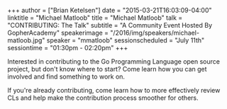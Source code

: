 +++
author = ["Brian Ketelsen"]
date = "2015-03-21T16:03:09-04:00"
linktitle = "Michael Matloob"
title = "Michael Matloob"
talk = "CONTRIBUTING: The Talk"
subtitle = "A Community Event Hosted By GopherAcademy"
speakerimage = "/2016/img/speakers/michael-matloob.jpg"
speaker = "mmatloob"
sessionscheduled = "July 11th"
sessiontime = "01:30pm - 02:20pm"
+++

Interested in contributing to the Go Programming Language open source project, but don't know where to start? Come learn how you can get involved and find something to work on.

If you're already contributing, come learn how to more effectively review CLs and help make the contribution process smoother for others.
